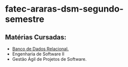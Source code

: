 # fatec-araras-dsm-segundo-semestre

## Matérias Cursadas:
- <a href="https://github.com/JairLopesJunior/fatec-araras-dsm-segundo-semestre/tree/main/Banco%20de%20Dados%20Relacional">Banco de Dados Relacional.</a>
- Engenharia de Software II
- Gestão Ágil de Projetos de Software.

